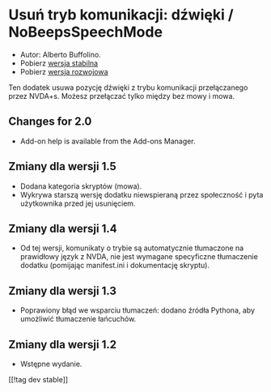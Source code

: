 # Usuń tryb komunikacji: dźwięki / NoBeepsSpeechMode #
*	 Autor: Alberto Buffolino.
*	 Pobierz [wersja stabilna][1]
*	 Pobierz [wersja rozwojowa][2]

Ten dodatek usuwa pozycję dźwięki z trybu komunikacji przełączanego przez
NVDA+s.  Możesz przełączać tylko między bez mowy i mowa.

## Changes for 2.0 ##
*	 Add-on help is available from the Add-ons Manager.

## Zmiany dla wersji 1.5 ##
*	 Dodana kategoria skryptów (mowa).
*	 Wykrywa starszą wersję dodatku niewspieraną przez społeczność i pyta
   użytkownika przed jej usunięciem.

## Zmiany dla wersji 1.4 ##
*	 Od tej wersji, komunikaty o trybie są automatycznie tłumaczone na
   prawidłowy język z NVDA, nie jest wymagane specyficzne tłumaczenie
   dodatku (pomijając manifest.ini i dokumentację skryptu).

## Zmiany dla wersji 1.3 ##
*	 Poprawiony błąd we wsparciu tłumaczeń: dodano źródła Pythona, aby
   umożliwić tłumaczenie łańcuchów.

## Zmiany dla wersji 1.2 ##
*	 Wstępne wydanie.

[[!tag dev stable]]

[1]: http://addons.nvda-project.org/files/get.php?file=nb

[2]: http://addons.nvda-project.org/files/get.php?file=nb-dev
